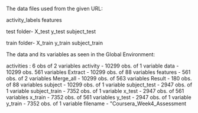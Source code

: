 The data files used from the given URL:

activity_labels
features

test folder-
X_test
y_test
subject_test

train folder-
X_train
y_train
subject_train

The data and its variables as seen in the Global Environment:

activities : 6 obs of 2 variables
activity - 10299 obs. of 1 variable
data - 10299 obs. 561 variables
Extract - 10299 obs. of 88 variables
features - 561 obs. of 2 variables 
Merge_all - 10299 obs. of 563 variables
Result - 180 obs. of 88 variables
subject - 10299 obs. of 1 variable
subject_test - 2947 obs. of 1 variable
subject_train - 7352 obs. of 1 variable
x_test - 2947 obs. of 561 variables
x_train - 7352 obs. of 561 variables
y_test - 2947 obs. of 1 variable
y_train - 7352 obs. of 1 variable
filename - "Coursera_Week4_Assessment
